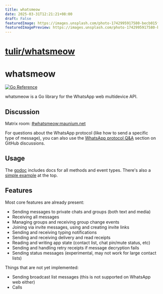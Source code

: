 ```yaml
---
title: whatsmeow
date: 2025-03-31T12:21:21+08:00
draft: False
featuredImage: https://images.unsplash.com/photo-1742995917580-becb015f088d?ixid=M3w0NjAwMjJ8MHwxfHJhbmRvbXx8fHx8fHx8fDE3NDMzOTQ4NjJ8&ixlib=rb-4.0.3
featuredImagePreview: https://images.unsplash.com/photo-1742995917580-becb015f088d?ixid=M3w0NjAwMjJ8MHwxfHJhbmRvbXx8fHx8fHx8fDE3NDMzOTQ4NjJ8&ixlib=rb-4.0.3
---
```


# [tulir/whatsmeow](https://github.com/tulir/whatsmeow)

# whatsmeow
[![Go Reference](https://pkg.go.dev/badge/go.mau.fi/whatsmeow.svg)](https://pkg.go.dev/go.mau.fi/whatsmeow)

whatsmeow is a Go library for the WhatsApp web multidevice API.

## Discussion
Matrix room: [#whatsmeow:maunium.net](https://matrix.to/#/#whatsmeow:maunium.net)

For questions about the WhatsApp protocol (like how to send a specific type of
message), you can also use the [WhatsApp protocol Q&A] section on GitHub
discussions.

[WhatsApp protocol Q&A]: https://github.com/tulir/whatsmeow/discussions/categories/whatsapp-protocol-q-a

## Usage
The [godoc](https://pkg.go.dev/go.mau.fi/whatsmeow) includes docs for all methods and event types.
There's also a [simple example](https://pkg.go.dev/go.mau.fi/whatsmeow#example-package) at the top.

## Features
Most core features are already present:

* Sending messages to private chats and groups (both text and media)
* Receiving all messages
* Managing groups and receiving group change events
* Joining via invite messages, using and creating invite links
* Sending and receiving typing notifications
* Sending and receiving delivery and read receipts
* Reading and writing app state (contact list, chat pin/mute status, etc)
* Sending and handling retry receipts if message decryption fails
* Sending status messages (experimental, may not work for large contact lists)

Things that are not yet implemented:

* Sending broadcast list messages (this is not supported on WhatsApp web either)
* Calls
